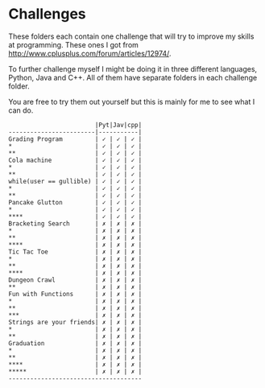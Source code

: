 # Challenges
These folders each contain one challenge that will try to improve my skills at programming. These ones I got from http://www.cplusplus.com/forum/articles/12974/.

To further challenge myself I might be doing it in three different languages, Python, Java and C++. All of them have separate folders in each challenge folder.

You are free to try them out yourself but this is mainly for me to see what I can do.

```
                        |Pyt|Jav|cpp|
------------------------|-----------|
Grading Program         | ✓ | ✓ | ✓ |
*                       | ✓ | ✓ | ✓ |
**                      | ✓ | ✓ | ✓ |
Cola machine            | ✓ | ✓ | ✓ |
*                       | ✓ | ✓ | ✓ |
**                      | ✓ | ✓ | ✓ |
while(user == gullible) | ✓ | ✓ | ✓ |
*                       | ✓ | ✓ | ✓ |
**                      | ✓ | ✓ | ✓ |
Pancake Glutton         | ✓ | ✓ | ✓ |
*                       | ✓ | ✓ | ✓ |
****                    | ✓ | ✓ | ✓ |
Bracketing Search       | ✗ | ✗ | ✗ |
*                       | ✗ | ✗ | ✗ | 
**                      | ✗ | ✗ | ✗ |
****                    | ✗ | ✗ | ✗ |
Tic Tac Toe             | ✗ | ✗ | ✗ |
*                       | ✗ | ✗ | ✗ |
**                      | ✗ | ✗ | ✗ |
****                    | ✗ | ✗ | ✗ |
Dungeon Crawl           | ✗ | ✗ | ✗ |
**                      | ✗ | ✗ | ✗ |
Fun with Functions      | ✗ | ✗ | ✗ |
*                       | ✗ | ✗ | ✗ |
**                      | ✗ | ✗ | ✗ |
***                     | ✗ | ✗ | ✗ |
Strings are your friends| ✗ | ✗ | ✗ |
*                       | ✗ | ✗ | ✗ |
**                      | ✗ | ✗ | ✗ |
Graduation              | ✗ | ✗ | ✗ |
*                       | ✗ | ✗ | ✗ |
**                      | ✗ | ✗ | ✗ |
****                    | ✗ | ✗ | ✗ |
*****                   | ✗ | ✗ | ✗ |
-------------------------------------
```
